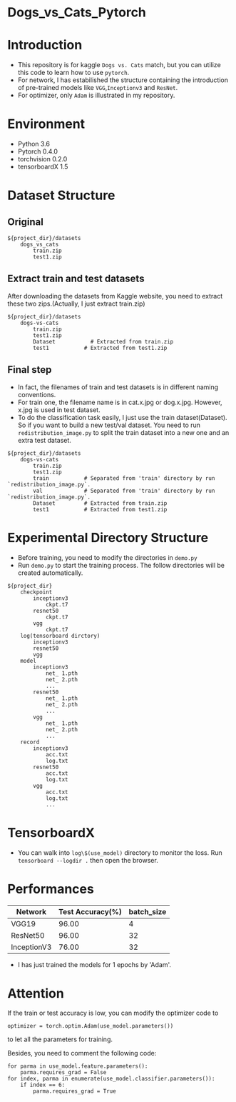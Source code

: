# Dogs_vs_Cats_Pytorch
# Introduction
- This repository is for kaggle `Dogs vs. Cats` match, but you can utilize this code to learn how to use `pytorch`. 
- For network, I has estabilished the structure containing the introduction of pre-trained models like `VGG`,`Inceptionv3` and `ResNet`.
- For optimizer, only `Adam` is illustrated in my repository.

# Environment
- Python 3.6
- Pytorch 0.4.0
- torchvision 0.2.0
- tensorboardX 1.5
    
# Dataset Structure
## Original
```
${project_dir}/datasets
    dogs_vs_cats
        train.zip
        test1.zip
```
## Extract train and test datasets
After downloading the datasets from Kaggle website, you need to extract these two zips.(Actually, I just extract train.zip)
```
${project_dir}/datasets
    dogs-vs-cats
        train.zip
        test1.zip
        Dataset           # Extracted from train.zip
        test1           # Extracted from test1.zip
```
## Final step
- In fact, the filenames of train and test datasets is in different naming conventions.
- For train one, the filename name is in cat.x.jpg or dog.x.jpg. However, x.jpg is used in test dataset. 
- To do the classification task easily, I just use the train dataset(Dataset). So if you want to build a new test/val dataset. You need to run `redistribution_image.py` to split the train dataset into a new one and an extra test dataset.
```
${project_dir}/datasets
    dogs-vs-cats
        train.zip
        test1.zip
        train           # Separated from 'train' directory by run `redistribution_image.py`.
        val             # Separated from 'train' directory by run `redistribution_image.py`.
        Dataset         # Extracted from train.zip
        test1           # Extracted from test1.zip
```
# Experimental Directory Structure
- Before training, you need to modify the directories in `demo.py`
- Run `demo.py` to start the training process. The follow directories will be created automatically.
```
${project_dir}
    checkpoint
        inceptionv3
            ckpt.t7
        resnet50
            ckpt.t7
        vgg
            ckpt.t7
    log(tensorboard dirctory)
        inceptionv3
        resnet50
        vgg
    model
        inceptionv3
            net_ 1.pth
            net_ 2.pth
            ...
        resnet50
            net_ 1.pth
            net_ 2.pth
            ...
        vgg
            net_ 1.pth
            net_ 2.pth
            ...
    record
        inceptionv3
            acc.txt
            log.txt
        resnet50
            acc.txt
            log.txt
        vgg
            acc.txt
            log.txt
            ...
```
# TensorboardX
- You can walk into `log\$(use_model)` directory to monitor the loss. Run `tensorboard --logdir .` then open the browser.
# Performances
| Network | Test Accuracy(%)| batch_size |
|---|---|---|
| VGG19 | 96.00 | 4 |
| ResNet50 | 96.00 | 32 |
| InceptionV3 | 76.00 | 32 |
- I has just trained the models for 1 epochs by 'Adam'.
# Attention
If the train or test accuracy is low, you can modify the optimizer code to 

`optimizer = torch.optim.Adam(use_model.parameters())` 

to let all the parameters for training.

Besides, you need to comment the following code:
```
for parma in use_model.feature.parameters():
    parma.requires_grad = False
for index, parma in enumerate(use_model.classifier.parameters()):
    if index == 6:
        parma.requires_grad = True
```
    


